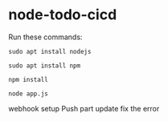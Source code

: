 # node-todo-cicd

Run these commands:


`sudo apt install nodejs`


`sudo apt install npm`


`npm install`

`node app.js`

webhook setup
Push part update
fix the error
